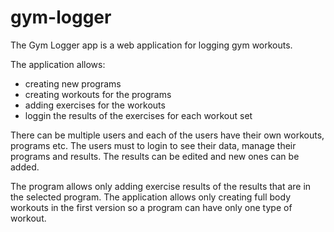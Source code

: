 # gym-logger
The Gym Logger app is a web application for logging gym workouts. 

The application allows:
  - creating new programs
  - creating workouts for the programs
  - adding exercises for the workouts 
  - loggin the results of the exercises for each workout set

There can be multiple users and each of the users have their own workouts, programs etc. The users must to login to see their data, manage their programs and results. The results can be edited and new ones can be added.

The program allows only adding exercise results of the results that are in the selected program. The application allows only creating full body workouts in the first version so a program can have only one type of workout.